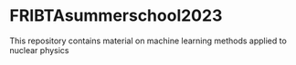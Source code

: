 # FRIBTAsummerschool2023
This repository contains material on machine learning methods applied to nuclear physics
